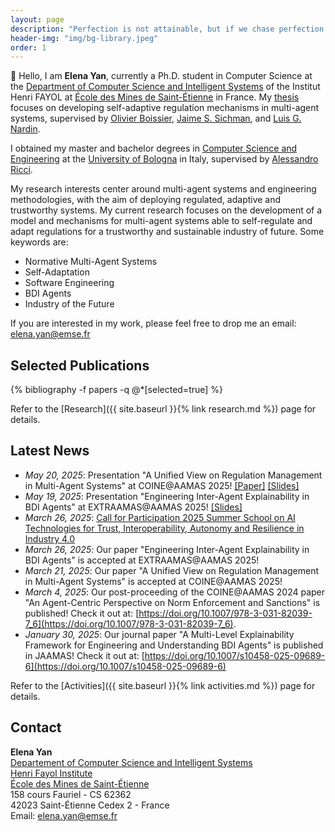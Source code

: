 ```yaml
---
layout: page
description: "Perfection is not attainable, but if we chase perfection we can catch excellence."
header-img: "img/bg-library.jpeg"
order: 1
---
```


👋 Hello, I am **Elena Yan**, currently a Ph.D. student in Computer Science at the [Department of Computer Science and Intelligent Systems](https://www.mines-stetienne.fr/recherche/centres-et-departements/departement-informatique-et-systemes-intelligents/) of the Institut Henri FAYOL at [École des Mines de Saint-Étienne](https://www.mines-stetienne.fr/en/) in France. 
My [thesis](https://theses.fr/s394631) focuses on developing self-adaptive regulation mechanisms in multi-agent systems, supervised by [Olivier Boissier](https://www.emse.fr/~boissier/), [Jaime S. Sichman](https://www2.pcs.usp.br/~jaime/index_engl.html), and [Luis G. Nardin](https://gustavo.nardin.info).

I obtained my master and bachelor degrees in [Computer Science and Engineering](https://corsi.unibo.it/2cycle/ComputerScienceEngineering) at the [University of Bologna](https://www.unibo.it/en/homepage) in Italy, supervised by [Alessandro Ricci](https://www.unibo.it/sitoweb/a.ricci/en).


My research interests center around multi-agent systems and engineering methodologies, with the aim of deploying regulated, adaptive and trustworthy systems. My current research focuses on the development of a model and mechanisms for multi-agent systems able to self-regulate and adapt regulations for a trustworthy and sustainable industry of future. Some keywords are:

- Normative Multi-Agent Systems
- Self-Adaptation
- Software Engineering
- BDI Agents
- Industry of the Future

If you are interested in my work, please feel free to drop me an email: [elena.yan@emse.fr](mailto:elena.yan@emse.fr)


## Selected Publications

<div class="publications">{% bibliography -f papers -q @*[selected=true] %}</div>

Refer to the [Research]({{ site.baseurl }}{% link research.md %}) page for details.

## Latest News
- _May 20, 2025_: Presentation "A Unified View on Regulation Management in Multi-Agent Systems" at COINE@AAMAS 2025! [[Paper]](https://coin-workshop.github.io/coine-2025-detroit/papers/paper_6.pdf) [[Slides]](../../../../assets/pdf/coine25.pdf)
- _May 19, 2025_: Presentation "Engineering Inter-Agent Explainability in BDI Agents" at EXTRAAMAS@AAMAS 2025! [[Slides]](../../../../assets/pdf/extraamas25.pdf)
- _March 26, 2025_: [Call for Participation 2025 Summer School on AI Technologies for Trust, Interoperability, Autonomy and Resilience in Industry 4.0](https://ci.mines-stetienne.fr/ai4industry/2025/)
- _March 26, 2025_: Our paper "Engineering Inter-Agent Explainability in BDI Agents" is accepted at EXTRAAMAS@AAMAS 2025!
- _March 21, 2025_: Our paper "A Unified View on Regulation Management in Multi-Agent Systems" is accepted at COINE@AAMAS 2025!
- _March 4, 2025_: Our post-proceeding of the COINE@AAMAS 2024 paper "An Agent-Centric Perspective on Norm Enforcement and Sanctions" is published! Check it out at: [https://doi.org/10.1007/978-3-031-82039-7_6](https://doi.org/10.1007/978-3-031-82039-7_6).
- _January 30, 2025_: Our journal paper "A Multi-Level Explainability Framework for Engineering and Understanding BDI Agents" is published in JAAMAS! Check it out at: [https://doi.org/10.1007/s10458-025-09689-6](https://doi.org/10.1007/s10458-025-09689-6) 

Refer to the [Activities]({{ site.baseurl }}{% link activities.md %}) page for details.

## Contact

**Elena Yan**<br/>
[Departement of Computer Science and Intelligent Systems](https://www.mines-stetienne.fr/recherche/departements/departement-informatique-et-systemes-intelligents/)<br/>
[Henri Fayol Institute](https://fayol.wp.imt.fr/)<br/>
[École des Mines de Saint-Étienne](https://www.mines-stetienne.fr)<br/>
158 cours Fauriel - CS 62362<br/>
42023 Saint-Étienne Cedex 2 - France<br/>
Email: [elena.yan@emse.fr](mailto:elena.yan@emse.fr)
